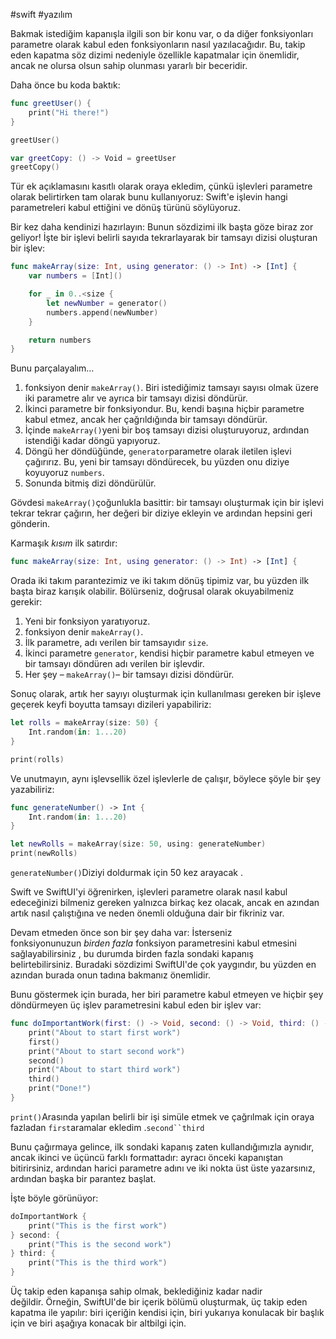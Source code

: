 #swift #yazılım 

Bakmak istediğim kapanışla ilgili son bir konu var, o da diğer fonksiyonları parametre olarak kabul eden fonksiyonların nasıl yazılacağıdır. Bu, takip eden kapatma söz dizimi nedeniyle özellikle kapatmalar için önemlidir, ancak ne olursa olsun sahip olunması yararlı bir beceridir.

Daha önce bu koda baktık:

```swift
func greetUser() {
    print("Hi there!")
}

greetUser()

var greetCopy: () -> Void = greetUser
greetCopy()
```

Tür ek açıklamasını kasıtlı olarak oraya ekledim, çünkü işlevleri parametre olarak belirtirken tam olarak bunu kullanıyoruz: Swift'e işlevin hangi parametreleri kabul ettiğini ve dönüş türünü söylüyoruz.

Bir kez daha kendinizi hazırlayın: Bunun sözdizimi ilk başta göze biraz zor geliyor! İşte bir işlevi belirli sayıda tekrarlayarak bir tamsayı dizisi oluşturan bir işlev:

```swift
func makeArray(size: Int, using generator: () -> Int) -> [Int] {
    var numbers = [Int]()

    for _ in 0..<size {
        let newNumber = generator()
        numbers.append(newNumber)
    }

    return numbers
}
```

Bunu parçalayalım…

1.  fonksiyon denir `makeArray()`. Biri istediğimiz tamsayı sayısı olmak üzere iki parametre alır ve ayrıca bir tamsayı dizisi döndürür.
2.  İkinci parametre bir fonksiyondur. Bu, kendi başına hiçbir parametre kabul etmez, ancak her çağrıldığında bir tamsayı döndürür.
3.  İçinde `makeArray()`yeni bir boş tamsayı dizisi oluşturuyoruz, ardından istendiği kadar döngü yapıyoruz.
4.  Döngü her döndüğünde, `generator`parametre olarak iletilen işlevi çağırırız. Bu, yeni bir tamsayı döndürecek, bu yüzden onu diziye koyuyoruz `numbers`.
5.  Sonunda bitmiş dizi döndürülür.

Gövdesi `makeArray()`çoğunlukla basittir: bir tamsayı oluşturmak için bir işlevi tekrar tekrar çağırın, her değeri bir diziye ekleyin ve ardından hepsini geri gönderin.

Karmaşık _kısım_ ilk satırdır:

```swift
func makeArray(size: Int, using generator: () -> Int) -> [Int] {
```

Orada iki takım parantezimiz ve iki takım dönüş tipimiz var, bu yüzden ilk başta biraz karışık olabilir. Bölürseniz, doğrusal olarak okuyabilmeniz gerekir:

1.  Yeni bir fonksiyon yaratıyoruz.
2.  fonksiyon denir `makeArray()`.
3.  İlk parametre, adı verilen bir tamsayıdır `size`.
4.  İkinci parametre `generator`, kendisi hiçbir parametre kabul etmeyen ve bir tamsayı döndüren adı verilen bir işlevdir.
5.  Her şey – `makeArray()`– bir tamsayı dizisi döndürür.

Sonuç olarak, artık her sayıyı oluşturmak için kullanılması gereken bir işleve geçerek keyfi boyutta tamsayı dizileri yapabiliriz:

```swift
let rolls = makeArray(size: 50) {
    Int.random(in: 1...20)
}

print(rolls)
```

Ve unutmayın, aynı işlevsellik özel işlevlerle de çalışır, böylece şöyle bir şey yazabiliriz:

```swift
func generateNumber() -> Int {
    Int.random(in: 1...20)
}

let newRolls = makeArray(size: 50, using: generateNumber)
print(newRolls)
```

`generateNumber()`Diziyi doldurmak için 50 kez arayacak .

Swift ve SwiftUI'yi öğrenirken, işlevleri parametre olarak nasıl kabul edeceğinizi bilmeniz gereken yalnızca birkaç kez olacak, ancak en azından artık nasıl çalıştığına ve neden önemli olduğuna dair bir fikriniz var.

Devam etmeden önce son bir şey daha var: İsterseniz fonksiyonunuzun _birden fazla_ fonksiyon parametresini kabul etmesini sağlayabilirsiniz , bu durumda birden fazla sondaki kapanış belirtebilirsiniz. Buradaki sözdizimi SwiftUI'de çok yaygındır, bu yüzden en azından burada onun tadına bakmanız önemlidir.

Bunu göstermek için burada, her biri parametre kabul etmeyen ve hiçbir şey döndürmeyen üç işlev parametresini kabul eden bir işlev var:

```swift
func doImportantWork(first: () -> Void, second: () -> Void, third: () -> Void) {
    print("About to start first work")
    first()
    print("About to start second work")
    second()
    print("About to start third work")
    third()
    print("Done!")
}
```

`print()`Arasında yapılan belirli bir işi simüle etmek ve çağrılmak için oraya fazladan `first`aramalar ekledim .`second``third`

Bunu çağırmaya gelince, ilk sondaki kapanış zaten kullandığımızla aynıdır, ancak ikinci ve üçüncü farklı formattadır: ayracı önceki kapanıştan bitirirsiniz, ardından harici parametre adını ve iki nokta üst üste yazarsınız, ardından başka bir parantez başlat.

İşte böyle görünüyor:

```swift
doImportantWork {
    print("This is the first work")
} second: {
    print("This is the second work")
} third: {
    print("This is the third work")
}
```

Üç takip eden kapanışa sahip olmak, beklediğiniz kadar nadir değildir. Örneğin, SwiftUI'de bir içerik bölümü oluşturmak, üç takip eden kapatma ile yapılır: biri içeriğin kendisi için, biri yukarıya konulacak bir başlık için ve biri aşağıya konacak bir altbilgi için.